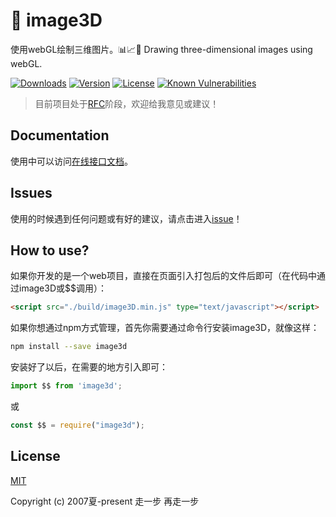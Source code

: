 # 🍊 image3D
使用webGL绘制三维图片。📊📈🎉 Drawing three-dimensional images using webGL.

<a href="https://yelloxing.github.io/npm-downloads?interval=7&packages=image3d"><img src="https://img.shields.io/npm/dm/image3d.svg" alt="Downloads"></a>
<a href="https://www.npmjs.com/package/image3d"><img src="https://img.shields.io/npm/v/image3d.svg" alt="Version"></a>
<a href="https://github.com/yelloxing/image3D/blob/master/LICENSE"><img src="https://img.shields.io/npm/l/image3d.svg" alt="License"></a>
<a class="badge-link" href="https://snyk.io.cnpmjs.org/test/npm/image3d" target="_blank"><img title="Known Vulnerabilities" src="https://snyk.io.cnpmjs.org/test/npm/image3d/badge.svg"></a>

>目前项目处于[RFC](https://github.com/yelloxing/image3D/issues/1)阶段，欢迎给我意见或建议！

## Documentation
使用中可以访问[在线接口文档](https://yelloxing.github.io/image3D/)。

## Issues
使用的时候遇到任何问题或有好的建议，请点击进入[issue](https://github.com/yelloxing/image3D/issues)！

## How to use?
如果你开发的是一个web项目，直接在页面引入打包后的文件后即可（在代码中通过image3D或$$调用）：

```html
<script src="./build/image3D.min.js" type="text/javascript"></script>
```

如果你想通过npm方式管理，首先你需要通过命令行安装image3D，就像这样：

```bash
npm install --save image3d
```

安装好了以后，在需要的地方引入即可：

```js
import $$ from 'image3d';
```

或

```js
const $$ = require("image3d");
```

## License

[MIT](https://github.com/yelloxing/image3D/blob/master/LICENSE)

Copyright (c) 2007夏-present 走一步 再走一步
